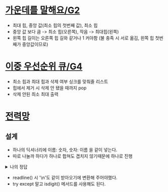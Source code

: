 # [가운데를 말해요/G2](https://www.acmicpc.net/problem/1655)
- 최대 힙, 중앙 값(최소 힙의 첫번째 값), 최소 힙
- 중앙 값 보다 큼 -> 최소 힙(오른쪽), 작음 -> 최대힙(왼쪽)
- 왼쪽 힙 길이는 오른쪽 힙 길와 같거나 1 커야함 (불 충족 시 서로 옮김, 왼쪽 힙 첫번째가 중앙값이므로)

# [이중 우선순위 큐/G4](https://www.acmicpc.net/problem/7662)
- 최소 힙과 최대 힙과 삭제 여부 싱크를 맞춰줄 리스트
- 힙에서 제거 시 삭제 안 됐을 때까지 pop
- 삭제 안된 최소 최대 출력


# [전력망](https://www.acmicpc.net/problem/1620)

## 설계
- 하나의 딕셔너리에 이름: 숫자, 숫자: 이름 을 같이 넣는다.
- 따로 나눌까 하다가 하나로 합쳐도 겹치지 않기때문에 하나로 진행

<details>
<summary>나의 정답</summary>

```python
import sys

input = sys.stdin.readline
m, n = map(int, input().split())

total_dict = {}

for i in range(1, m+1):
    pm = input().strip().replace("\n", "")
    total_dict[pm] = i
    total_dict[i] = pm

for _ in range(n):
    q = input().strip().replace("\n", "")
    try:
        q = int(q)
    except ValueError:
        pass
    # if q.isdigit():
    #    q = int(q)

    print(total_dict[q])
```
</details>

- readline() 시 '\n'도 같이 받아오기에 변환해 주어야했다.
- try except 말고 isdigit() 메서드를 사용해도 된다.
